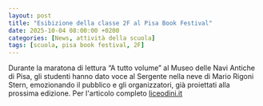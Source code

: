```yaml
---
layout: post
title: "Esibizione della classe 2F al Pisa Book Festival"
date: 2025-10-04 08:00:00 +0200
categories: [News, attività della scuola]
tags: [scuola, pisa book festival, 2F]
---
```


Durante la maratona di lettura “A tutto volume” al Museo delle Navi Antiche di Pisa, gli studenti hanno dato voce al Sergente nella neve di Mario Rigoni Stern, emozionando il pubblico e gli organizzatori, già proiettati alla prossima edizione.
Per l'articolo completo [liceodini.it](https://www.liceodini.it/pagine/sabato-4-ottobre-grande-esibizione-della-classe-2-f-al-pisa-book-festival)
